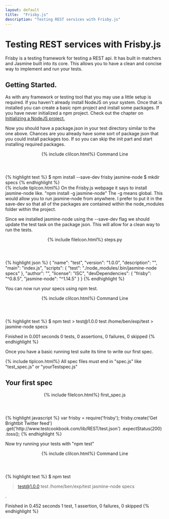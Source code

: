 ```yaml
---
layout: default
title:  "Frisby.js"
description: "Testing REST services with Frisby.js"
---
```

# Testing REST services with Frisby.js

Frisby is a testing framework for testing a REST api. It has built in matchers
and Jasmine built into its core.  This allows you to have a clean and concise
way to implement and run your tests.

## Getting Started.

As with any framework or testing tool that you may use a little setup is
required.  If you haven't already install NodeJS on your system.  Once that is
installed you can create a basic npm project and install some packages.  If you
have never initialized a npm project. Check out the chapter on [Initializing a
NodeJS project.](/book/programming/javascript/npm_project.html)

Now you should have a package.json in your test directory similar to the one
above.  Chances are you already have some sort of package json that you could
install packages too.  If so you can skip the init part and start installing
required packages.

<div class="w3-card">
<header class="w3-container w3-grey">
  {% include cliIcon.html%}
  Command Line
</header>

<div class="w3-container">
{% highlight text %}
$ npm install --save-dev frisby jasmine-node
$ mkdir specs
{% endhighlight %}
</div>
</div>

<div class="w3-panel w3-pale-yellow w3-bottombar w3-topbar w3-border-green">
{% include tipIcon.html%}
  On the Frisby.js webpage it says to install jasmine-node like.
  "npm install -g jasmine-node" The -g means global.  This would allow you to
  run jasmine-node from anywhere.  I prefer to put it in the save-dev so that
  all of the packages are contained within the node_modules folder within the
  project.
</div>

Since we installed jasmine-node using the --save-dev flag we should update the
test task on the package json.  This will allow for a clean way to run the tests.

<div class="w3-card">
<header class="w3-container w3-blue">
  {% include fileIcon.html%}
  steps.py
</header>

<div class="w3-container">
{% highlight json %}
{
  "name": "test",
  "version": "1.0.0",
  "description": "",
  "main": "index.js",
  "scripts": {
    "test": "./node_modules/.bin/jasmine-node specs"
  },
  "author": "",
  "license": "ISC",
  "devDependencies": {
    "frisby": "^0.8.5",
    "jasmine-node": "^1.14.5"
  }
}
{% endhighlight %}
</div>
</div>

You can now run your specs using npm test.

<div class="w3-card">
<header class="w3-container w3-grey">
  {% include cliIcon.html%}
  Command Line
</header>
<div class="w3-container">
{% highlight text %}
$ npm test
> test@1.0.0 test /home/ben/exp/test
> jasmine-node specs

Finished in 0.001 seconds
0 tests, 0 assertions, 0 failures, 0 skipped
{% endhighlight %}
</div>
</div>

Once you have a basic running test suite its time to write our first spec.  

<div class="w3-panel w3-pale-yellow w3-bottombar w3-topbar w3-border-green">
{% include tipIcon.html%}
  All spec files must end in "spec.js" like "test_spec.js" or "yourTestspec.js"
</div>

## Your first spec

<div class="w3-card">
<header class="w3-container w3-blue">
  {% include fileIcon.html%}
  first_spec.js
</header>

<div class="w3-container">
{% highlight javascript %}
var frisby = require('frisby');
frisby.create('Get Brightbit Twitter feed')
  .get('http://www.testcookbook.com/lib/REST/test.json')
  .expectStatus(200)
.toss();
{% endhighlight %}
</div>
</div>

Now try running your tests with "npm test"
<div class="w3-card">
<header class="w3-container w3-grey">
  {% include cliIcon.html%}
  Command Line
</header>
<div class="w3-container">
{% highlight text %}
$ npm test

> test@1.0.0 test /home/ben/exp/test
> jasmine-node specs

.

Finished in 0.452 seconds
1 test, 1 assertion, 0 failures, 0 skipped
{% endhighlight %}
</div>
</div>
